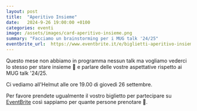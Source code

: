 ```yaml
---
layout: post
title:  "Aperitivo Insieme"
date:   2024-9-26 19:00:00 +0100
categories: eventi
image: /assets/images/card-aperitivo-insieme.png
summary: "Facciamo un brainstorming per i MUG talk '24/25"
eventbrite_url:  https://www.eventbrite.it/e/biglietti-aperitivo-insieme-1020346201957
---
```


Questo mese non abbiamo in programma nessun talk ma vogliamo vederci lo stesso per stare insieme 🍻 e parlare delle vostre aspettative rispetto ai MUG talk '24/25.

Ci vediamo all'Helmut alle ore 19.00 di giovedì 26 settembre.

Per favore prendete ugualmente il vostro biglietto per partecipare su [EventBrite](#tickets) così sappiamo per quante persone prenotare 🙏.
